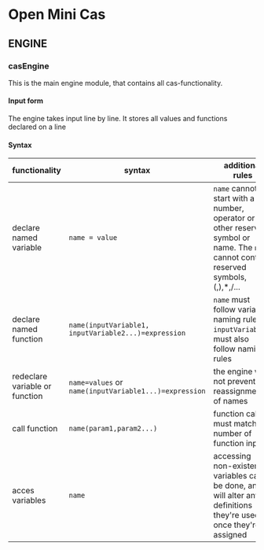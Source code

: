 # Open Mini Cas


## ENGINE
### casEngine
This is the main engine module, that contains all cas-functionality.

#### Input form
The engine takes input line by line. It stores all values and functions declared on a line

#### Syntax
|functionality|syntax|additional rules|
|-|-|-|
|declare named variable|`name = value`|``name`` cannot start with a number, operator or other reserved symbol or name. The `name` cannot contain reserved symbols, (,),*,/...|
|declare named function|`name(inputVariable1, inputVariable2...)=expression`|`name` must follow variable naming rules. `inputVariable`'s must also follow naming rules|
|redeclare variable or function|`name=values` or `name(inputVariable1...)=expression`|the engine will not prevent reassignments of names|
|call function|`name(param1,param2...)`|function calls must match the number of function inputs.|
|acces variables|`name`|accessing non-existent variables can be done, and will alter any definitions they're used in once they're assigned|
